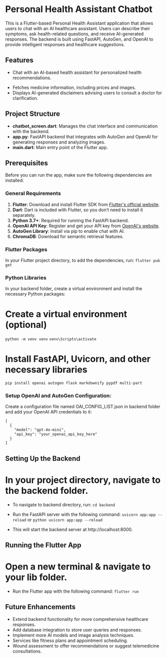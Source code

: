 # Personal Health Assistant Chatbot

This is a Flutter-based Personal Health Assistant application that allows users to chat with an AI healthcare assistant. Users can describe their symptoms, ask health-related questions, and receive AI-generated responses.  The backend is built using FastAPI, AutoGen, and OpenAI to provide intelligent responses and healthcare suggestions.
<!-- Additionally, users can upload images along with their text input to get more detailed recommendations. -->

## Features

- Chat with an AI-based health assistant for personalized health recommendations.
<!-- - Support for text input and image upload to enhance recommendations. -->
- Fetches medicine information, including prices and images.
- Displays AI-generated disclaimers advising users to consult a doctor for clarification.

## Project Structure

- **chatbot_screen.dart**: Manages the chat interface and communication with the backend.
- **app.py**: FastAPI backend that integrates with AutoGen and OpenAI for generating responses and analyzing images.
- **main.dart**: Main entry point of the Flutter app.
<!-- - **MedicalProductsScreen**: Shows a list of medical products for user convenience.  -->

## Prerequisites

Before you can run the app, make sure the following dependencies are installed:

### General Requirements

1. **Flutter**: Download and install Flutter SDK from [Flutter's official website](https://flutter.dev/docs/get-started/install).
2. **Dart**: Dart is included with Flutter, so you don’t need to install it separately.
3. **Python 3.7+**: Required for running the FastAPI backend.
4. **OpenAI API Key**: Register and get your API key from [OpenAI's website](https://platform.openai.com/signup/).
5. **AutoGen Library**: Install via pip to enable chat with AI.
6. **ChromaDB**: Download for semantic retrieval features.

### Flutter Packages
In your Flutter project directory, to add the dependencies, run:
`flutter pub get`

### Python Libraries
In your backend folder, create a virtual environment and install the necessary Python packages:

# Create a virtual environment (optional)
`python -m venv venv`
`venv\Scripts\activate`

# Install FastAPI, Uvicorn, and other necessary libraries
`pip install openai autogen flask markdownify pypdf multi-part`

### Setup OpenAI and AutoGen Configuration: 
Create a configuration file named OAI_CONFIG_LIST.json in backend folder and add your OpenAI API credentials to it:

```
[
  {
    "model": "gpt-4o-mini",
    "api_key": "your_openai_api_key_here"
  }
]
```


## Setting Up the Backend

# In your project directory, navigate to the backend folder.
- To navigate to backend directory, run:
`cd backend`

- Run the FastAPI server with the following command:
`uvicorn app:app --reload`
or 
`python uvicorn app:app --reload`

- This will start the backend server at http://localhost:8000.


## Running the Flutter App
# Open a new terminal & navigate to your lib folder.

- Run the Flutter app with the following command:
`flutter run`


## Future Enhancements 
- Extend backend functionality for more comprehensive healthcare responses.
- Add database integration to store user queries and responses.
- Implement more AI models and image analysis techniques.
- Services like fitness plans and appointment scheduling.
- Wound assessment to offer recommendations or suggest telemedicine consultations. 
